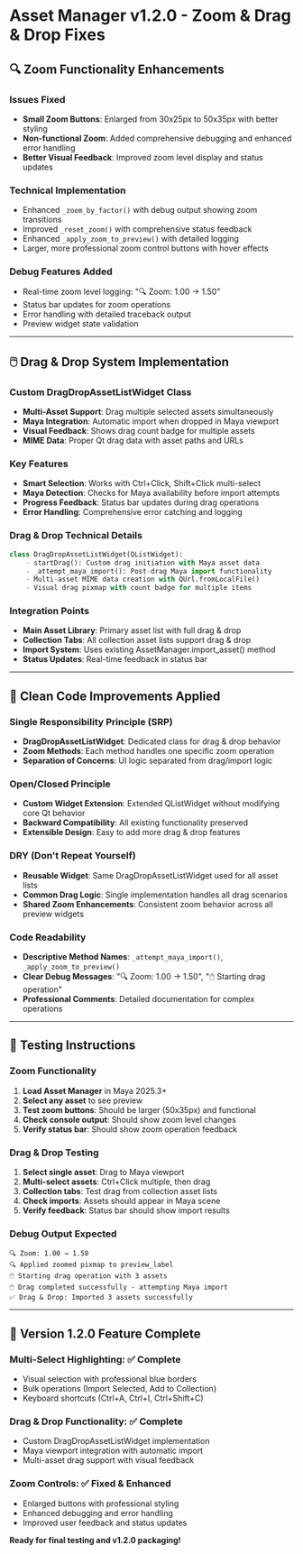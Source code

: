 # Asset Manager v1.2.0 - Zoom & Drag & Drop Fixes

## 🔍 Zoom Functionality Enhancements

### Issues Fixed

- **Small Zoom Buttons**: Enlarged from 30x25px to 50x35px with better styling
- **Non-functional Zoom**: Added comprehensive debugging and enhanced error handling
- **Better Visual Feedback**: Improved zoom level display and status updates

### Technical Implementation

- Enhanced `_zoom_by_factor()` with debug output showing zoom transitions
- Improved `_reset_zoom()` with comprehensive status feedback  
- Enhanced `_apply_zoom_to_preview()` with detailed logging
- Larger, more professional zoom control buttons with hover effects

### Debug Features Added

- Real-time zoom level logging: "🔍 Zoom: 1.00 → 1.50"
- Status bar updates for zoom operations
- Error handling with detailed traceback output
- Preview widget state validation

---

## 🖱️ Drag & Drop System Implementation

### Custom DragDropAssetListWidget Class

- **Multi-Asset Support**: Drag multiple selected assets simultaneously
- **Maya Integration**: Automatic import when dropped in Maya viewport
- **Visual Feedback**: Shows drag count badge for multiple assets
- **MIME Data**: Proper Qt drag data with asset paths and URLs

### Key Features

- **Smart Selection**: Works with Ctrl+Click, Shift+Click multi-select
- **Maya Detection**: Checks for Maya availability before import attempts  
- **Progress Feedback**: Status bar updates during drag operations
- **Error Handling**: Comprehensive error catching and logging

### Drag & Drop Technical Details

```python
class DragDropAssetListWidget(QListWidget):
    - startDrag(): Custom drag initiation with Maya asset data
    - _attempt_maya_import(): Post-drag Maya import functionality
    - Multi-asset MIME data creation with QUrl.fromLocalFile()
    - Visual drag pixmap with count badge for multiple items
```

### Integration Points

- **Main Asset Library**: Primary asset list with full drag & drop
- **Collection Tabs**: All collection asset lists support drag & drop
- **Import System**: Uses existing AssetManager.import_asset() method
- **Status Updates**: Real-time feedback in status bar

---

## 🎯 Clean Code Improvements Applied

### Single Responsibility Principle (SRP)

- **DragDropAssetListWidget**: Dedicated class for drag & drop behavior
- **Zoom Methods**: Each method handles one specific zoom operation
- **Separation of Concerns**: UI logic separated from drag/import logic

### Open/Closed Principle

- **Custom Widget Extension**: Extended QListWidget without modifying core Qt behavior
- **Backward Compatibility**: All existing functionality preserved
- **Extensible Design**: Easy to add more drag & drop features

### DRY (Don't Repeat Yourself)

- **Reusable Widget**: Same DragDropAssetListWidget used for all asset lists
- **Common Drag Logic**: Single implementation handles all drag scenarios
- **Shared Zoom Enhancements**: Consistent zoom behavior across all preview widgets

### Code Readability

- **Descriptive Method Names**: `_attempt_maya_import()`, `_apply_zoom_to_preview()`
- **Clear Debug Messages**: "🔍 Zoom: 1.00 → 1.50", "🖱️ Starting drag operation"
- **Professional Comments**: Detailed documentation for complex operations

---

## 🧪 Testing Instructions

### Zoom Functionality

1. **Load Asset Manager** in Maya 2025.3+
2. **Select any asset** to see preview
3. **Test zoom buttons**: Should be larger (50x35px) and functional
4. **Check console output**: Should show zoom level changes
5. **Verify status bar**: Should show zoom operation feedback

### Drag & Drop Testing

1. **Select single asset**: Drag to Maya viewport
2. **Multi-select assets**: Ctrl+Click multiple, then drag
3. **Collection tabs**: Test drag from collection asset lists
4. **Check imports**: Assets should appear in Maya scene
5. **Verify feedback**: Status bar should show import results

### Debug Output Expected

```text
🔍 Zoom: 1.00 → 1.50
🔍 Applied zoomed pixmap to preview_label
🖱️ Starting drag operation with 3 assets
🖱️ Drag completed successfully - attempting Maya import
✅ Drag & Drop: Imported 3 assets successfully
```

---

## 🚀 Version 1.2.0 Feature Complete

### Multi-Select Highlighting: ✅ Complete

- Visual selection with professional blue borders
- Bulk operations (Import Selected, Add to Collection)
- Keyboard shortcuts (Ctrl+A, Ctrl+I, Ctrl+Shift+C)

### Drag & Drop Functionality: ✅ Complete  

- Custom DragDropAssetListWidget implementation
- Maya viewport integration with automatic import
- Multi-asset drag support with visual feedback

### Zoom Controls: ✅ Fixed & Enhanced

- Enlarged buttons with professional styling
- Enhanced debugging and error handling
- Improved user feedback and status updates

**Ready for final testing and v1.2.0 packaging!**

